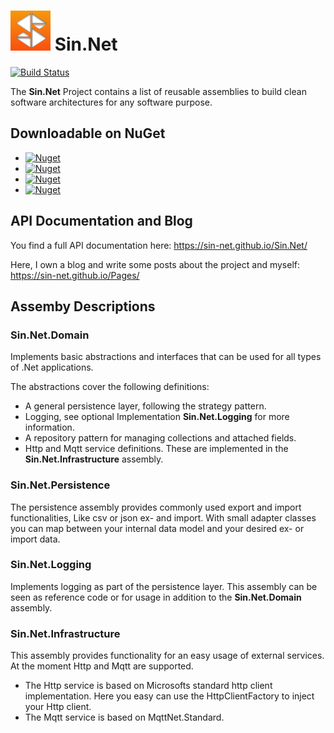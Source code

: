 # ![Sin.Net](./Images/Sin.Net.Logo.small.png "Sin.Net") Sin.Net

[![Build Status](https://dev.azure.com/sin-net/Sin.Net/_apis/build/status/sin-net.Sin.Net?branchName=master)](https://dev.azure.com/sin-net/Sin.Net/_build/latest?definitionId=1&branchName=master)


The **Sin.Net** Project contains a list of reusable assemblies
to build clean software architectures for any software purpose.

## Downloadable on NuGet
* [![Nuget](https://img.shields.io/nuget/v/Sin.Net.Domain.svg?label=Sin.Net.Domain)](https://www.nuget.org/packages/Sin.Net.Domain/)
* [![Nuget](https://img.shields.io/nuget/v/Sin.Net.Persistence.svg?label=Sin.Net.Persistence)](https://www.nuget.org/packages/Sin.Net.Persistence/)
* [![Nuget](https://img.shields.io/nuget/v/Sin.Net.Logging.svg?label=Sin.Net.Logging)](https://www.nuget.org/packages/Sin.Net.Logging/)
* [![Nuget](https://img.shields.io/nuget/v/Sin.Net.Infrastructure.svg?label=Sin.Net.Infrastructure)](https://www.nuget.org/packages/Sin.Net.Infrastructure/)

## API Documentation and Blog

You find a full API documentation here: https://sin-net.github.io/Sin.Net/

Here, I own a blog and write some posts about the project and myself: https://sin-net.github.io/Pages/

## Assemby Descriptions

### Sin.Net.Domain

Implements basic abstractions and interfaces that
can be used for all types of .Net applications.

The abstractions cover the following definitions:

 *  A general persistence layer, following the strategy pattern.
 *  Logging, see optional Implementation **Sin.Net.Logging** for more information.
 *  A repository pattern for managing collections and attached fields.
 *  Http and Mqtt service definitions. These are implemented in the **Sin.Net.Infrastructure** assembly.

### Sin.Net.Persistence

The persistence assembly provides commonly used export and import functionalities, Like csv or json ex- and import. With small adapter classes you can map between your internal data model and your desired ex- or import data.

### Sin.Net.Logging

Implements logging as part of the persistence layer.
This assembly can be seen as reference code or
for usage in addition to the **Sin.Net.Domain** assembly.

### Sin.Net.Infrastructure

This assembly provides functionality for an easy usage of external services. At the moment Http and Mqtt are supported.
*  The Http service is based on Microsofts standard http client implementation. Here you easy can use the HttpClientFactory to inject your Http client.
*  The Mqtt service is based on MqttNet.Standard.
